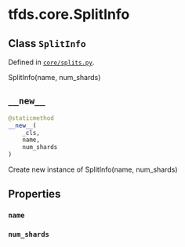 <div itemscope itemtype="http://developers.google.com/ReferenceObject">
<meta itemprop="name" content="tfds.core.SplitInfo" />
<meta itemprop="path" content="Stable" />
<meta itemprop="property" content="name"/>
<meta itemprop="property" content="num_shards"/>
<meta itemprop="property" content="__new__"/>
</div>

# tfds.core.SplitInfo

## Class `SplitInfo`





Defined in [`core/splits.py`](https://github.com/tensorflow/datasets/tree/master/tensorflow_datasets/core/splits.py).

SplitInfo(name, num_shards)

<h2 id="__new__"><code>__new__</code></h2>

``` python
@staticmethod
__new__(
    _cls,
    name,
    num_shards
)
```

Create new instance of SplitInfo(name, num_shards)



## Properties

<h3 id="name"><code>name</code></h3>



<h3 id="num_shards"><code>num_shards</code></h3>





